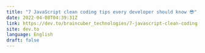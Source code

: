 ```yaml
---
title: "7 JavaScript clean coding tips every developer should know 😎"
date: 2022-04-08T04:39:31Z
link: https://dev.to/braincuber_technologies/7-javascript-clean-coding-tips-every-developer-should-know-3pno?utm_medium=RSS&utm_source=news.12bit.vn
site: dev.to
language: English
draft: false
---
```

